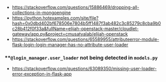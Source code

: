 - https://stackoverflow.com/questions/15886469/dropping-all-collections-in-mongoengine
- https://python.hotexamples.com/site/file?hash=0x0dbd402bf678506e7804b5ff1487f3ab482c3c85279c8cba9b0c28b412f0f33a&fullName=elijah-openstack-master/cloudlet-gateway/app.py&project=cmusatyalab/elijah-openstack
- https://stackoverflow.com/questions/65589955/attributeerror-module-flask-login-login-manager-has-no-attribute-user-loader

### **`@login_manager.user_loader` not being detected in `models.py`
- https://stackoverflow.com/questions/63089350/missing-user-loader-error-exception-in-flask-app 
